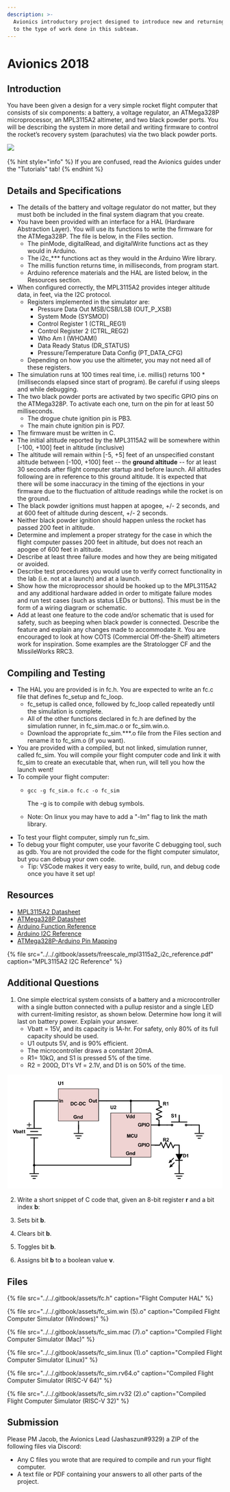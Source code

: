 ```yaml
---
description: >-
  Avionics introductory project designed to introduce new and returning members
  to the type of work done in this subteam.
---
```


# Avionics 2018

## Introduction

You have been given a design for a very simple rocket flight computer that consists of six components: a battery, a voltage regulator, an ATMega328P microprocessor, an MPL3115A2 altimeter, and two black powder ports. You will be describing the system in more detail and writing firmware to control the rocket’s recovery system \(parachutes\) via the two black powder ports.



![](https://lh4.googleusercontent.com/mfFEtGNiHnTwU3RBe0HuG_s7x2uXXkwkNsBHaUWIQdsAe-3HrAts-Ln5fl-VhHxjfWl_34aZYZvBSzXhRN0ytLYm1HB_3A1bpP0pRjWHozd-Z_Wus2VLGqHo9adRo6KY5MRglTyQ)

{% hint style="info" %}
If you are confused, read the Avionics guides under the "Tutorials" tab!
{% endhint %}

## Details and Specifications

* The details of the battery and voltage regulator do not matter, but they must both be included in the final system diagram that you create.
* You have been provided with an interface for a HAL \(Hardware Abstraction Layer\). You will use its functions to write the firmware for the ATMega328P. The file is below, in the Files section.
  * The pinMode, digitalRead, and digitalWrite functions act as they would in Arduino.
  * The i2c\_\*\*\* functions act as they would in the Arduino Wire library.
  * The millis function returns time, in milliseconds, from program start.
  * Arduino reference materials and the HAL are listed below, in the Resources section.
* When configured correctly, the MPL3115A2 provides integer altitude data, in feet, via the I2C protocol.
  * Registers implemented in the simulator are: 
    * Pressure Data Out MSB/CSB/LSB \(OUT\_P\_XSB\)
    * System Mode \(SYSMOD\)
    * Control Register 1 \(CTRL\_REG1\)
    * Control Register 2 \(CTRL\_REG2\)
    * Who Am I  \(WHOAMI\)
    * Data Ready Status \(DR\_STATUS\)
    * Pressure/Temperature Data Config \(PT\_DATA\_CFG\)
  * Depending on how you use the altimeter, you may not need all of these registers.
* The simulation runs at 100 times real time, i.e. millis\(\) returns 100 \* \(milliseconds elapsed since start of program\). Be careful if using sleeps and while debugging.
* The two black powder ports are activated by two specific GPIO pins on the ATMega328P. To activate each one, turn on the pin for at least 50 milliseconds.
  * The drogue chute ignition pin is PB3.
  * The main chute ignition pin is PD7.
* The firmware must be written in C.
* The initial altitude reported by the MPL3115A2 will be somewhere within \[-100, +100\] feet in altitude \(inclusive\)
* The altitude will remain within \[-5, +5\] feet of an unspecified constant altitude between \[-100, +100\] feet -- the **ground altitude** -- for at least 30 seconds after flight computer startup and before launch. All altitudes following are in reference to this ground altitude. It is expected that there will be some inaccuracy in the timing of the ejections in your firmware due to the fluctuation of altitude readings while the rocket is on the ground.
* The black powder ignitions must happen at apogee, +/- 2 seconds, and at 600 feet of altitude during descent, +/- 2 seconds.
* Neither black powder ignition should happen unless the rocket has passed 200 feet in altitude.
* Determine and implement a proper strategy for the case in which the flight computer passes 200 feet in altitude, but does not reach an apogee of 600 feet in altitude.
* Describe at least three failure modes and how they are being mitigated or avoided.
* Describe test procedures you would use to verify correct functionality in the lab \(i.e. not at a launch\) and at a launch.
* Show how the microprocessor should be hooked up to the MPL3115A2 and any additional hardware added in order to mitigate failure modes and run test cases \(such as status LEDs or buttons\). This must be in the form of a wiring diagram or schematic.
* Add at least one feature to the code and/or schematic that is used for safety, such as beeping when black powder is connected. Describe the feature and explain any changes made to accommodate it. You are encouraged to look at how COTS \(Commercial Off-the-Shelf\) altimeters work for inspiration. Some examples are the Stratologger CF and the MissileWorks RRC3.

## Compiling and Testing

* The HAL you are provided is in fc.h. You are expected to write an fc.c file that defines fc\_setup and fc\_loop.
  * fc\_setup is called once, followed by fc\_loop called repeatedly until the simulation is complete.
  * All of the other functions declared in fc.h are defined by the simulation runner, in fc\_sim.mac.o or fc\_sim.win.o.
  * Download the appropriate fc\_sim.\*\*\*.o file from the Files section and rename it to fc\_sim.o \(if you want\).
* You are provided with a compiled, but not linked, simulation runner, called fc\_sim. You will compile your flight computer code and link it with fc\_sim to create an executable that, when run, will tell you how the launch went!
* To compile your flight computer:
  * ```text
    gcc -g fc_sim.o fc.c -o fc_sim
    ```

    The -g is to compile with debug symbols.

  *  Note: On linux you may have to add a "-lm" flag to link the math library.
* To test your flight computer, simply run fc\_sim.
* To debug your flight computer, use your favorite C debugging tool, such as gdb. You are not provided the code for the flight computer simulator, but you can debug your own code.
  * Tip: VSCode makes it very easy to write, build, run, and debug code once you have it set up!

## Resources

* [MPL3115A2 Datasheet](https://www.nxp.com/docs/en/data-sheet/MPL3115A2.pdf)
* [ATMega328P Datasheet](http://ww1.microchip.com/downloads/en/DeviceDoc/Atmel-42735-8-bit-AVR-Microcontroller-ATmega328-328P_Datasheet.pdf)
* [Arduino Function Reference](https://www.arduino.cc/reference/en/#functions)
* [Arduino I2C Reference](https://www.arduino.cc/en/Reference/Wire)
* [ATMega328P-Arduino Pin Mapping](https://www.arduino.cc/en/Hacking/PinMapping168)

{% file src="../../.gitbook/assets/freescale\_mpl3115a2\_i2c\_reference.pdf" caption="MPL3115A2 I2C Reference" %}

## Additional Questions

1. One simple electrical system consists of a battery and a microcontroller with a single button connected with a pullup resistor and a single LED with current-limiting resistor, as shown below. Determine how long it will last on battery power. Explain your answer.
   * Vbatt = 15V, and its capacity is 1A-hr. For safety, only 80% of its full capacity should be used.
   * U1 outputs 5V, and is 90% efficient.
   * The microcontroller draws a constant 20mA.
   * R1= 10kΩ, and S1 is pressed 5% of the time.
   * R2 = 200Ω, D1's Vf = 2.1V, and D1 is on 50% of the time.

![](../../.gitbook/assets/additional-question-1%20%281%29.png)

  


2. Write a short snippet of C code that, given an 8-bit register **r** and a bit index **b**:

1. Sets bit **b**.
2. Clears bit **b**.
3. Toggles bit **b**.
4. Assigns bit **b** to a boolean value **v**.

## Files

{% file src="../../.gitbook/assets/fc.h" caption="Flight Computer HAL" %}

{% file src="../../.gitbook/assets/fc\_sim.win \(5\).o" caption="Compiled Flight Computer Simulator \(Windows\)" %}

{% file src="../../.gitbook/assets/fc\_sim.mac \(7\).o" caption="Compiled Flight Computer Simulator \(Mac\)" %}

{% file src="../../.gitbook/assets/fc\_sim.linux \(1\).o" caption="Compiled Flight Computer Simulator \(Linux\)" %}

{% file src="../../.gitbook/assets/fc\_sim.rv64.o" caption="Compiled Flight Computer Simulator \(RISC-V 64\)" %}

{% file src="../../.gitbook/assets/fc\_sim.rv32 \(2\).o" caption="Compiled Flight Computer Simulator \(RISC-V 32\)" %}

## Submission

Please PM Jacob, the Avionics Lead \(Jashaszun\#9329\) a ZIP of the following files via Discord:

* Any C files you wrote that are required to compile and run your flight computer.
* A text file or PDF containing your answers to all other parts of the project.

